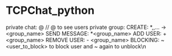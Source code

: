# TCPChat_python
private chat:
@<user> <message> // @ to see users
private group:
  CREATE: *<user1>,<user2>,...<usern> -> <group_name>
  SEND MESSAGE: *<group_name> <message>
  ADD USER: +<user> <group_name>
  REMOVE USER: -<user> <group_name>
BLOCKING: ~<user_to_block> to block user and ~ again to unblock\n
